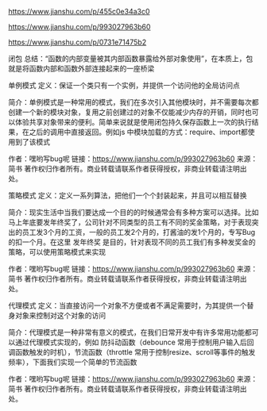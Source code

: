 https://www.jianshu.com/p/455c0e34a3c0

https://www.jianshu.com/p/993027963b60

https://www.jianshu.com/p/0731e71475b2

闭包
总结：“函数的内部变量被其内部函数暴露给外部对象使用”，在本质上，包就是将函数内部和函数外部连接起来的一座桥梁

单例模式
定义：保证一个类只有一个实例，并提供一个访问他的全局访问点

简介：单例模式是一种常用的模式，我们在多次引入其他模块时，并不需要每次都创建一个新的模块对象，复用之前创建过的对象不仅能减少内存的开销，同时也可以体验共享对象带来的便利。简单来说就是使用闭包持久保存函数上一次的执行结果，在之后的调用中直接返回。例如js 中模块加载的方式：require、import都使用到了该模式

作者：嘿哟写bug呢
链接：https://www.jianshu.com/p/993027963b60
来源：简书
著作权归作者所有。商业转载请联系作者获得授权，非商业转载请注明出处。

策略模式
定义：定义一系列算法，把他们一个个封装起来，并且可以相互替换

简介：现实生活中当我们要达成一个目的的时候通常会有多种方案可以选择。比如马上年底要发年终奖了，公司针对不同类型的员工有不同的奖金策略，对于表现突出的员工发3个月的工资，一般的员工发2个月的，打酱油的发1个月的，专写Bug的扣一个月。在这里 发年终奖 是目的，针对表现不同的员工我们有多种发奖金的策略，可以使用策略模式来实现

作者：嘿哟写bug呢
链接：https://www.jianshu.com/p/993027963b60
来源：简书
著作权归作者所有。商业转载请联系作者获得授权，非商业转载请注明出处。

代理模式
定义：当直接访问一个对象不方便或者不满足需要时，为其提供一个替身对象来控制对这个对象的访问

简介：代理模式是一种非常有意义的模式，在我们日常开发中有许多常用功能都可以通过代理模式实现的，例如 防抖动函数（debounce 常用于控制用户输入后回调函数触发的时机），节流函数（throttle 常用于控制resize、scroll等事件的触发频率），下面我们实现一个简单的节流函数

作者：嘿哟写bug呢
链接：https://www.jianshu.com/p/993027963b60
来源：简书
著作权归作者所有。商业转载请联系作者获得授权，非商业转载请注明出处。